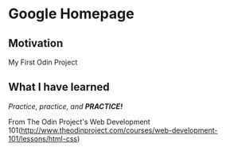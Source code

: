 # Google Homepage

## Motivation

My First Odin Project 

## What I have learned

*Practice, practice, and **PRACTICE!***

From The Odin Project's Web Development 101(http://www.theodinproject.com/courses/web-development-101/lessons/html-css)

